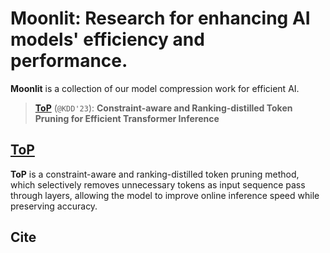 # Moonlit: Research for enhancing AI models' efficiency and performance.

**Moonlit** is a collection of our model compression work for efficient AI.

> [**ToP**](./EfficientViT) (```@KDD'23```): **Constraint-aware and Ranking-distilled Token Pruning for Efficient Transformer Inference**

## [**ToP**](./ToP/)

**ToP** is a constraint-aware and ranking-distilled token pruning method, which selectively removes unnecessary tokens as input sequence pass through layers, allowing the model to improve online inference speed while preserving accuracy.

## Cite
```bibtex
```
